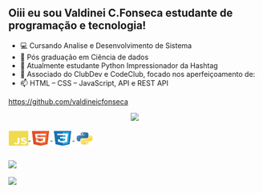 ## Oiii eu sou Valdinei C.Fonseca estudante de programação e tecnologia!

- 💻 Cursando Analise e Desenvolvimento de Sistema
- 👀 Pós graduação em Ciência de dados
- 🌱 Atualmente estudante Python Impressionador da Hashtag
- 💞️ Associado do ClubDev e CodeClub, focado nos aperfeiçoamento de:
- 📫 HTML – CSS – JavaScript, API e REST API

https://github.com/valdineicfonseca
<div align="center">
  <a href="https://github.com/rafaballerini">
  <img height="180em" src="https://github-readme-stats.vercel.app/api?username=valdineicfonseca&show_icons=true&theme=dark&include_all_commits=true&count_private=true"/>
  <!---<img height="180em" src="https://github-readme-stats.vercel.app/api/top-langs/?username=valdineicfonseca&layout=compact&langs_count=7&theme=dracula"/> --->
</div>

<div style="display: inline_block"><br>
  
  <img align="center" alt="Rafa-Js" height="30" width="40" src="https://raw.githubusercontent.com/devicons/devicon/master/icons/javascript/javascript-plain.svg">
  <img align="center" alt="Rafa-HTML" height="30" width="40" src="https://raw.githubusercontent.com/devicons/devicon/master/icons/html5/html5-original.svg">
  <img align="center" alt="Rafa-CSS" height="30" width="40" src="https://raw.githubusercontent.com/devicons/devicon/master/icons/css3/css3-original.svg">
  <img align="center" alt="Rafa-Python" height="30" width="40" src="https://raw.githubusercontent.com/devicons/devicon/master/icons/python/python-original.svg">
  
  
</div>
<!---
valdineicfonseca/valdineicfonseca is a ✨ special ✨ repository because its `README.md` (this file) appears on your GitHub profile.
You can click the Preview link to take a look at your changes.
--->
 
## 
<div> 
  
  <a href="https://www.instagram.com/valdinecfonseca/" target="_blank"><img src="https://img.shields.io/badge/-Instagram-%23E4405F?style=for-the-badge&logo=instagram&logoColor=white" target="_blank"></a>
  
  <a href="www.linkedin.com/in/valdinei-c-fonseca" target="_blank"><img src="https://img.shields.io/badge/-LinkedIn-%230077B5?style=for-the-badge&logo=linkedin&logoColor=white" target="_blank"></a> 
 

</div>
